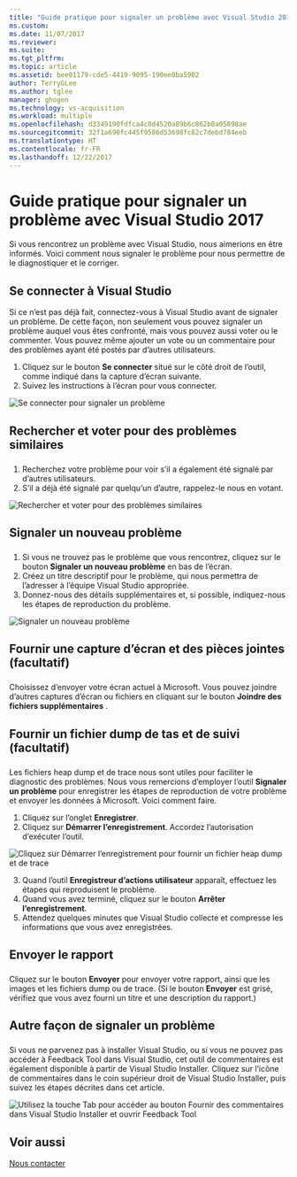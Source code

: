 ```yaml
---
title: "Guide pratique pour signaler un problème avec Visual Studio 2017 | Microsoft Docs"
ms.custom: 
ms.date: 11/07/2017
ms.reviewer: 
ms.suite: 
ms.tgt_pltfrm: 
ms.topic: article
ms.assetid: bee01179-cde5-4419-9095-190ee0ba5902
author: TerryGLee
ms.author: tglee
manager: ghogen
ms.technology: vs-acquisition
ms.workload: multiple
ms.openlocfilehash: d3349190fdfca4c0d4520a89b6c862b0a05898ae
ms.sourcegitcommit: 32f1a690fc445f9586d53698fc82c7debd784eeb
ms.translationtype: HT
ms.contentlocale: fr-FR
ms.lasthandoff: 12/22/2017
---
```

# <a name="how-to-report-a-problem-with-visual-studio-2017"></a>Guide pratique pour signaler un problème avec Visual Studio 2017
Si vous rencontrez un problème avec Visual Studio, nous aimerions en être informés. Voici comment nous signaler le problème pour nous permettre de le diagnostiquer et le corriger.  

## <a name="sign-in-to-visual-studio"></a>Se connecter à Visual Studio
Si ce n’est pas déjà fait, connectez-vous à Visual Studio avant de signaler un problème. De cette façon, non seulement vous pouvez signaler un problème auquel vous êtes confronté, mais vous pouvez aussi voter ou le commenter. Vous pouvez même ajouter un vote ou un commentaire pour des problèmes ayant été postés par d’autres utilisateurs.

1.  Cliquez sur le bouton **Se connecter** situé sur le côté droit de l’outil, comme indiqué dans la capture d’écran suivante.
2.  Suivez les instructions à l’écran pour vous connecter.

 ![Se connecter pour signaler un problème](../ide/media/sign-in-new-ux.png "Se connecter pour signaler un problème")  

## <a name="search-and-vote-for-similar-problems"></a>Rechercher et voter pour des problèmes similaires  
###  <a name="search_and_vote"></a>  

1.  Recherchez votre problème pour voir s’il a également été signalé par d’autres utilisateurs.
2.  S’il a déjà été signalé par quelqu’un d’autre, rappelez-le nous en votant.  

  ![Rechercher et voter pour des problèmes similaires](../ide/media/search-and-vote.png "Rechercher et voter pour des problèmes similaires")

## <a name="report-a-new-problem"></a>Signaler un nouveau problème
###  <a name="report_new_problem"></a>
1.  Si vous ne trouvez pas le problème que vous rencontrez, cliquez sur le bouton **Signaler un nouveau problème** en bas de l’écran.
2.  Créez un titre descriptif pour le problème, qui nous permettra de l’adresser à l’équipe Visual Studio appropriée.
3.  Donnez-nous des détails supplémentaires et, si possible, indiquez-nous les étapes de reproduction du problème.

  ![Signaler un nouveau problème](../ide/media/report-new-problem.png "Signaler un nouveau problème")

## <a name="provide-a-screenshot-and-attachments-optional"></a>Fournir une capture d’écran et des pièces jointes (facultatif)
###  <a name="provide_screenshots"></a>
 Choisissez d’envoyer votre écran actuel à Microsoft. Vous pouvez joindre d’autres captures d’écran ou fichiers en cliquant sur le bouton **Joindre des fichiers supplémentaires** .  

## <a name="provide-a-trace-and-heap-dump-optional"></a>Fournir un fichier dump de tas et de suivi (facultatif)  
###  <a name="provide_a_trace_and_heap_dump"></a>  

Les fichiers heap dump et de trace nous sont utiles pour faciliter le diagnostic des problèmes. Nous vous remercions d’employer l’outil **Signaler un problème** pour enregistrer les étapes de reproduction de votre problème et envoyer les données à Microsoft.  Voici comment faire.

1.  Cliquez sur l’onglet **Enregistrer**.
2.  Cliquez sur **Démarrer l’enregistrement**. Accordez l’autorisation d’exécuter l’outil.

  ![Cliquez sur Démarrer l’enregistrement pour fournir un fichier heap dump et de trace ](../ide/media/record-dialog-box.png "Fournir un fichier heap dump et de trace")

3.  Quand l’outil **Enregistreur d’actions utilisateur** apparaît, effectuez les étapes qui reproduisent le problème.
4.  Quand vous avez terminé, cliquez sur le bouton **Arrêter l’enregistrement**.
5.  Attendez quelques minutes que Visual Studio collecte et compresse les informations que vous avez enregistrées.

## <a name="submit-the-report"></a>Envoyer le rapport  
###  <a name="submit_the_report"></a>  
 Cliquez sur le bouton **Envoyer** pour envoyer votre rapport, ainsi que les images et les fichiers dump ou de trace. (Si le bouton **Envoyer** est grisé, vérifiez que vous avez fourni un titre et une description du rapport.)  

## <a name="alternate-reporting"></a>Autre façon de signaler un problème
###  <a name="alternate_reporting"></a>  
 Si vous ne parvenez pas à installer Visual Studio, ou si vous ne pouvez pas accéder à Feedback Tool dans Visual Studio, cet outil de commentaires est également disponible à partir de Visual Studio Installer. Cliquez sur l’icône de commentaires dans le coin supérieur droit de Visual Studio Installer, puis suivez les étapes décrites dans cet article.

 ![Utilisez la touche Tab pour accéder au bouton Fournir des commentaires dans Visual Studio Installer et ouvrir Feedback Tool](../install/media/report-a-problem.png)

## <a name="see-also"></a>Voir aussi  
 [Nous contacter](../ide/talk-to-us.md)
